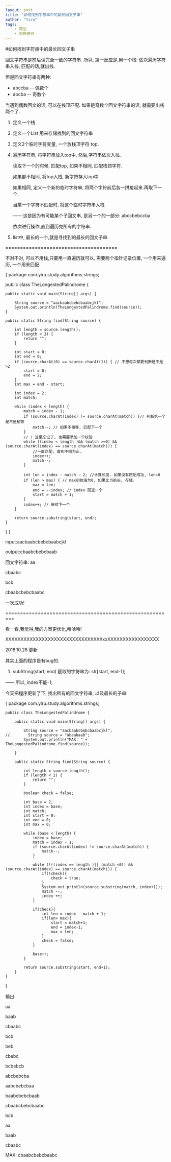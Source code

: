 ```yaml
---
layout: post
title: "如何找到字符串中的最长回文子串"
author: "Yiru"
tags: 
    - 算法
    - 每日修行
---
```


#如何找到字符串中的最长回文子串

回文字符串是前后读完全一致的字符串. 所以, 第一反应是,用一个栈: 依次遍历字符串入栈, 匹配的话,就出栈.

但是回文字符串有两种: 
- abccba -- 偶数个
- abcba  -- 奇数个

当遇到偶数回文的话, 可以在栈顶匹配. 如果是奇数个回文字符串的话, 就需要出栈两个了.


1.  定义一个栈
2.  定义一个List<String> 用来存储找到的回文字符串
3.  定义2个临时字符变量, 一个放栈顶字符 top. 
4.  遍历字符串, 将字符串放入top中,
    然后,字符串依次入栈.
    
    读取下一个的时候, 匹配top, 如果不相同, 匹配栈顶字符.

    如果都不相同, 将top入栈, 新字符存入top中.

    如果相同, 定义一个新的临时字符串, 将两个字符前后各一拼接起来.再取下一个.

    当某一个字符不匹配时, 将这个临时字符串入栈. 
    
    —— 这是因为有可能某个子回文串, 是另一个的一部分: abccbebccba

    依次进行操作,直到遍历完所有的字符串.


5.  list中, 最长的一个,就是寻找到的最长的回文子串.


======================================

不对不对, 可以不用栈,只要用一直遍历就可以, 需要两个指针记录位置, 一个用来遍历, 一个用来匹配.

{
package com.yiru.study.algorithms.strings;

public class TheLongestedPalindrome {

    public static void main(String[] args) {

        String source = "aacbaabcbebcbaabcjkl";
        System.out.println(TheLongestedPalindrome.find(source));
    }

    public static String find(String source) {

        int length = source.length();
        if (length < 2) {
            return "";
        }

        int start = 0;
        int end = 0;
        if (source.charAt(0) == source.charAt(1)) { // 不想每次都要判断是不是>2
            start = 0;
            end = 2;
        }
        int max = end - start;

        int index = 2;
        int match;

        while (index < length) {
            match = index - 1;
            if (source.charAt(index) != source.charAt(match)) {// 判断第一个是不是相等
                match--; // 如果不相等, 匹配下一个
            }
            // ! 这里忘记了, 也需要添加一个校验
            while ((index < length )&& (match >=0) && (source.charAt(index) == source.charAt(match))) {
                //一直匹配, 直到不同为止.
                index++;
                match--;
            }

            int len = index - match - 2; //计算长度. 如果没有匹配成功, len=0
            if (len > max) { // max初始值为0. 如果比当前长, 存储.
                max = len;
                end = --index; // index 回退一个
                start = match + 1;
            }
            index++; // 继续下一个.
        }

        return source.substring(start, end);
    }

}
}


input:aacbaabcbebcbaabcjkl

output:cbaabcbebcbaab

回文字符串:
aa

cbaabc

bcb

cbaabcbebcbaabc

一次成功!


=========================================================

看一看,我觉得,我的方案更优化,哈哈哈!



XXXXXXXXXXXXXXXXXXXXXXXXXXXXXXXXxxXXXXXXXXXXXXXXXXX

2018.10.28 更新

其实上面的程序是有bug的.
1. subString(start, end) 截取的字符串为: str[start, end-1];

—— 所以, index不能-1;


今天把程序更新了下, 找出所有的回文字符串, 以及最长的子串:

{
    package com.yiru.study.algorithms.strings;

    public class TheLongestedPalindrome {

        public static void main(String[] args) {

            String source = "aacbaabcbebcbaabcjkl";
    //        String source = "abaabaab";
            System.out.println("MAX: " + TheLongestedPalindrome.find(source));

        }

        public static String find(String source) {

            int length = source.length();
            if (length < 2) {
                return "";
            }

            boolean check = false;

            int base = 2;
            int index = base;
            int match;
            int start = 0;
            int end = 0;
            int max = 0;

            while (base < length) {
                index = base;
                match = index - 1;
                if (source.charAt(index) != source.charAt(match)) {
                    match--;
                }

                while (!((index == length )|| (match <0)) && (source.charAt(index) == source.charAt(match))) {
                    if(!check){
                        check = true;
                    }
                    System.out.println(source.substring(match, index+1));
                    match --;
                    index ++;
                }

                if(check){
                    int len = index - match + 1;
                    if(len> max){
                        start = match+1;
                        end = index-1;
                        max = len;
                    }
                    check = false;
                }

                base++;
            }

            return source.substring(start, end+1);
        }
    }
}


输出:

aa

baab

cbaabc

bcb

beb

cbebc

bcbebcb

abcbebcba

aabcbebcbaa

baabcbebcbaab

cbaabcbebcbaabc

bcb

aa

baab

cbaabc

MAX: cbaabcbebcbaabc

